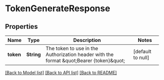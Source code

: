 # TokenGenerateResponse
## Properties

| Name | Type | Description | Notes |
|------------ | ------------- | ------------- | -------------|
| **token** | **String** | The token to use in the Authorization header with the format \&quot;Bearer {token}\&quot; | [default to null] |

[[Back to Model list]](../README.md#documentation-for-models) [[Back to API list]](../README.md#documentation-for-api-endpoints) [[Back to README]](../README.md)


